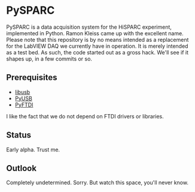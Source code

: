 PySPARC
=======

PySPARC is a data acquisition system for the HiSPARC experiment,
implemented in Python.  Ramon Kleiss came up with the excellent name.
Please note that this repository is by no means intended as a replacement
for the LabVIEW DAQ we currently have in operation.  It is merely intended
as a test bed.  As such, the code started out as a gross hack.  We'll see
if it shapes up, in a few commits or so.


Prerequisites
-------------

* [libusb](http://www.libusb.org/)
* [PyUSB](https://github.com/walac/pyusb)
* [PyFTDI](https://github.com/eblot/pyftdi)

I like the fact that we do not depend on FTDI drivers or libraries.


Status
------

Early alpha.  Trust me.


Outlook
-------

Completely undetermined.  Sorry.  But watch this space, you'll never know.
